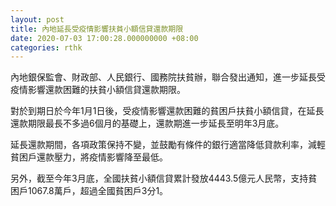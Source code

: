 ```yaml
---
layout: post
title: 內地延長受疫情影響扶貧小額信貸還款期限
date: 2020-07-03 17:00:28.000000000 +08:00
categories: rthk
---
```


內地銀保監會、財政部、人民銀行、國務院扶貧辦，聯合發出通知，進一步延長受疫情影響還款困難的扶貧小額信貸還款期限。

對於到期日於今年1月1日後，受疫情影響還款困難的貧困戶扶貧小額信貸，在延長還款期限最長不多過6個月的基礎上，還款期進一步延長至明年3月底。

延長還款期間，各項政策保持不變，並鼓勵有條件的銀行適當降低貸款利率，減輕貧困戶還款壓力，將疫情影響降至最低。

另外，截至今年3月底，全國扶貧小額信貸累計發放4443.5億元人民幣，支持貧困戶1067.8萬戶，超過全國貧困戶3分1。
